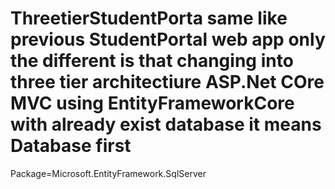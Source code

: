 # ThreetierStudentPorta  same like previous StudentPortal web app only the different is that changing into  three tier architectiure ASP.Net COre MVC using EntityFrameworkCore with already exist database it means Database first  ####

Package=Microsoft.EntityFramework.SqlServer
